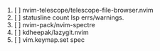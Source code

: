 1. [ ] nvim-telescope/telescope-file-browser.nvim
2. [ ] statusline count lsp errs/warnings.
3. [ ] nvim-pack/nvim-spectre
4. [ ] kdheepak/lazygit.nvim
5. [ ] vim.keymap.set spec
